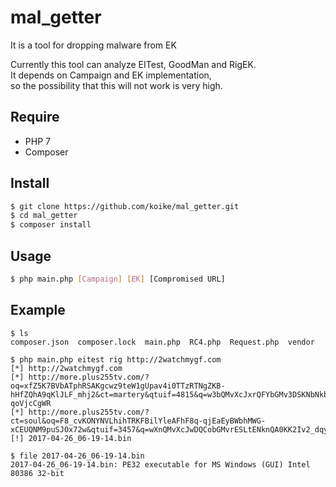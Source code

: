 # mal_getter
It is a tool for dropping malware from EK  

Currently this tool can analyze EITest, GoodMan and RigEK.  
It depends on Campaign and EK implementation,  
so the possibility that this will not work is very high.

## Require
- PHP 7
- Composer

## Install
```sh
$ git clone https://github.com/koike/mal_getter.git
$ cd mal_getter
$ composer install
```

## Usage
```sh
$ php main.php [Campaign] [EK] [Compromised URL]
```

## Example
```
$ ls
composer.json  composer.lock  main.php  RC4.php  Request.php  vendor

$ php main.php eitest rig http://2watchmygf.com
[*] http://2watchmygf.com
[*] http://more.plus255tv.com/?oq=xfZ5K7BVbATphRSAKgcwz9teW1gUpav4i0TTzRTNgZKB-hHfZQhA9qKlJLF_mhj2&ct=martery&qtuif=4815&q=w3bQMvXcJxrQFYbGMv3DSKNbNkbWHViPxo2G9MildZyqZGX_k7vDfF-qoVjcCgWR
[*] http://more.plus255tv.com/?ct=soul&oq=F8_cvKONYNVLhihTRKFBilYleAFhF8q-qjEaEyBWbhMWG-xCEUQNM9puSJOx72w&qtuif=3457&q=wXnQMvXcJwDQCobGMvrESLtENknQA0KK2Iv2_dqyEoH9c2nihNzUSkrw6B2aCm2
[!] 2017-04-26_06-19-14.bin

$ file 2017-04-26_06-19-14.bin
2017-04-26_06-19-14.bin: PE32 executable for MS Windows (GUI) Intel 80386 32-bit
```

